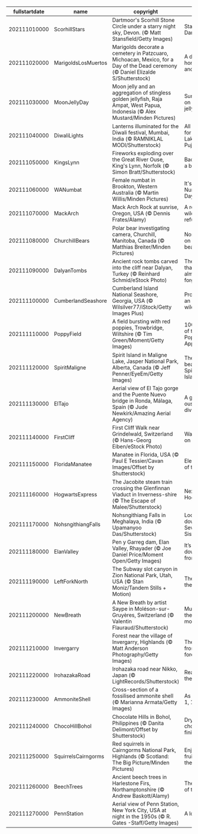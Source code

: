 |fullstartdate|name|copyright|title|image|
|--|--|--|--|--|
202111010000|ScorhillStars|Dartmoor's Scorhill Stone Circle under a starry night sky, Devon. (© Matt Stansfield/Getty Images)|Stars over Dartmoor|![](/en-GB/2021/11/202111010000ScorhillStars.jpg)|
202111020000|MarigoldsLosMuertos|Marigolds decorate a cemetery in Patzcuaro, Michoacan, Mexico, for a Day of the Dead ceremony (© Daniel Elizalde S/Shutterstock)|A day to honour the ancestors|![](/en-GB/2021/11/202111020000MarigoldsLosMuertos.jpg)|
202111030000|MoonJellyDay|Moon jelly and an aggregation of stingless golden jellyfish, Raja Ampat, West Papua, Indonesia (© Alex Mustard/Minden Pictures)|Sunshine on a moon jelly|![](/en-GB/2021/11/202111030000MoonJellyDay.jpg)|
202111040000|DiwaliLights|Lanterns illuminated for the Diwali festival, Mumbai, India (© RAMNIKLAL MODI/Shutterstock)|All aglow for Lakshmi Pujan|![](/en-GB/2021/11/202111040000DiwaliLights.jpg)|
202111050000|KingsLynn|Fireworks exploding over the Great River Ouse, King's Lynn, Norfolk (© Simon Bratt/Shutterstock)|Back with a bang|![](/en-GB/2021/11/202111050000KingsLynn.jpg)|
202111060000|WANumbat|Female numbat in Brookton, Western Australia (© Martin Willis/Minden Pictures)|It's World Numbat Day!|![](/en-GB/2021/11/202111060000WANumbat.jpg)|
202111070000|MackArch|Mack Arch Rock at sunrise, Oregon, USA (© Dennis Frates/Alamy)|A rocky wildlife refuge|![](/en-GB/2021/11/202111070000MackArch.jpg)|
202111080000|ChurchillBears|Polar bear investigating camera, Churchill, Manitoba, Canada (© Matthias Breiter/Minden Pictures)|Nosing in on a polar bear pair|![](/en-GB/2021/11/202111080000ChurchillBears.jpg)|
202111090000|DalyanTombs|Ancient rock tombs carved into the cliff near Dalyan, Turkey (© Reinhard Schmid/eStock Photo)|The land that time almost forgot|![](/en-GB/2021/11/202111090000DalyanTombs.jpg)|
202111100000|CumberlandSeashore|Cumberland Island National Seashore, Georgia, USA (© Wilsilver77/iStock/Getty Images Plus)|Protecting an island wilderness|![](/en-GB/2021/11/202111100000CumberlandSeashore.jpg)|
202111110000|PoppyField|A field bursting with red poppies, Trowbridge, Wiltshire (© Tim Green/Moment/Getty Images)|100 years of the Poppy Appeal|![](/en-GB/2021/11/202111110000PoppyField.jpg)|
202111120000|SpiritMaligne|Spirit Island in Maligne Lake, Jasper National Park, Alberta, Canada (© Jeff Penner/EyeEm/Getty Images)|The glacial beauty of Spirit Island|![](/en-GB/2021/11/202111120000SpiritMaligne.jpg)|
202111130000|ElTajo|Aerial view of El Tajo gorge and the Puente Nuevo bridge in Ronda, Málaga, Spain (© Jude Newkirk/Amazing Aerial Agency)|A gorge-ous town divided|![](/en-GB/2021/11/202111130000ElTajo.jpg)|
202111140000|FirstCliff|First Cliff Walk near Grindelwald, Switzerland (© Hans-Georg Eiben/eStock Photo)|Walking on air|![](/en-GB/2021/11/202111140000FirstCliff.jpg)|
202111150000|FloridaManatee|Manatee in Florida, USA (© Paul E Tessier/Cavan Images/Offset by Shutterstock)|Elephants of the sea|![](/en-GB/2021/11/202111150000FloridaManatee.jpg)|
202111160000|HogwartsExpress|The Jacobite steam train crossing the Glenfinnan Viaduct in Inverness-shire (© The Escape of Malee/Shutterstock)|Next stop, Hogwarts|![](/en-GB/2021/11/202111160000HogwartsExpress.jpg)|
202111170000|NohsngithiangFalls|Nohsngithiang Falls in Meghalaya, India (© Upamanyoo Das/Shutterstock)|Looking down on Seven Sisters|![](/en-GB/2021/11/202111170000NohsngithiangFalls.jpg)|
202111180000|ElanValley|Pen y Garreg dam, Elan Valley, Rhayader (© Joe Daniel Price/Moment Open/Getty Images)|It’s all downhill from here|![](/en-GB/2021/11/202111180000ElanValley.jpg)|
202111190000|LeftForkNorth|The Subway slot canyon in Zion National Park, Utah, USA (© Stan Moniz/Tandem Stills + Motion)|The end of the line|![](/en-GB/2021/11/202111190000LeftForkNorth.jpg)|
202111200000|NewBreath|A New Breath by artist Saype in Moléson-sur-Gruyères, Switzerland (© Valentin Flauraud/Shutterstock)|Mural on the mountain|![](/en-GB/2021/11/202111200000NewBreath.jpg)|
202111210000|Invergarry|Forest near the village of Invergarry, Highlands (© Matt Anderson Photography/Getty Images)|The frosted forest|![](/en-GB/2021/11/202111210000Invergarry.jpg)|
202111220000|IrohazakaRoad|Irohazaka road near Nikko, Japan (© LightRecords/Shutterstock)|Reading the road|![](/en-GB/2021/11/202111220000IrohazakaRoad.jpg)|
202111230000|AmmoniteShell|Cross-section of a fossilised ammonite shell (© Marianna Armata/Getty Images)|As easy as 1, 1, 2, 3…|![](/en-GB/2021/11/202111230000AmmoniteShell.jpg)|
202111240000|ChocoHillBohol|Chocolate Hills in Bohol, Philippines (© Danita Delimont/Offset by Shutterstock)|Dry, with a chocolatey finish|![](/en-GB/2021/11/202111240000ChocoHillBohol.jpg)|
202111250000|SquirrelsCairngorms|Red squirrels in Cairngorms National Park, Highlands (© Scotland: The Big Picture/Minden Pictures)|Enjoying fruits of the forest|![](/en-GB/2021/11/202111250000SquirrelsCairngorms.jpg)|
202111260000|BeechTrees|Ancient beech trees in Harlestone Firs, Northamptonshire (© Andrew Baskott/Alamy)|The queen of trees|![](/en-GB/2021/11/202111260000BeechTrees.jpg)|
202111270000|PennStation|Aerial view of Penn Station, New York City, USA at night in the 1950s (© R. Gates -Staff/Getty Images)|A lost gem|![](/en-GB/2021/11/202111270000PennStation.jpg)|
